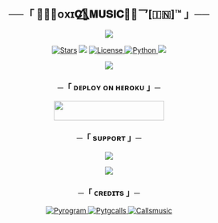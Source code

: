 <h2 align="center">
    ──「 𓆩᪵𝐓ᴏxɪ𝐂🌿⃤𝐌𝐔𝐒𝐈𝐂𓆪̥乛[🇮🇳]™ 」──
</h2>

<p align="center">
  <img src="https://graph.org/file/1130f393e046f9f2280c6.jpg">
</p>

<p align="center">
<a href="https://github.com/TOXICOP7755/TOXICOPMUSIC/stargazers"><img src="https://img.shields.io/github/stars/TOXICOP7755/TOXICOPMUSIC?color=black&logo=github&logoColor=black&style=for-the-badge" alt="Stars" /></a>
<a href="https://github.com/TOXICOP7755/TOXICOPMUSIC/network/members"> <img src="https://img.shields.io/github/forks/TOXICOP7755/TOXICOPMUSIC?color=black&logo=github&logoColor=black&style=for-the-badge" /></a>
<a href="https://github.com/TOXICOP7755/TOXICOPMUSIC/blob/master/LICENSE"> <img src="https://img.shields.io/badge/License-MIT-blueviolet?style=for-the-badge" alt="License" /> </a>
<a href="https://www.python.org/"> <img src="https://img.shields.io/badge/Written%20in-Python-orange?style=for-the-badge&logo=python" alt="Python" /> </a>
<a href="https://github.com/TOXICOP7755/TOXICOPMUSIC/commits/TOXICOP7755"> <img src="https://img.shields.io/github/last-commit/TOXICOP7755/TOXICOPMUSIC?color=blue&logo=github&logoColor=green&style=for-the-badge" /></a>
</p>

<p align="center">
  <img src="https://graph.org/file/76cc61ea4e8d64b88cad4.jpg">
</p>

<h3 align="center">
    ─「 ᴅᴇᴩʟᴏʏ ᴏɴ ʜᴇʀᴏᴋᴜ 」─
</h3>

<p align="center"><a href="https://dashboard.heroku.com/new?template=https://github.com/TOXICOP7755/TOXICOPMUSIC"> <img src="https://img.shields.io/badge/Deploy%20On%20Heroku-black?style=for-the-badge&logo=heroku" width="220" height="38.45"/></a></p>



<h3 align="center">
    ─「 sᴜᴩᴩᴏʀᴛ 」─
</h3>

<p align="center">
<a href="https://telegram.me/NIGHT_CLUB_XD"><img src="https://img.shields.io/badge/-Support%20Group-blue.svg?style=for-the-badge&logo=Telegram"></a>
</p>

<p align="center">
<a href="https://telegram.me/KNOW-UR_JIJA"><img src="https://img.shields.io/badge/-Support%20Channel-blue.svg?style=for-the-badge&logo=Telegram"></a>
</p>

<h3 align="center">
    ─「 ᴄʀᴇᴅɪᴛs 」─
</h3>

<p align="center">
<a href="https://github.com/pyrogram/pyrogram"> <img src="https://img.shields.io/badge/Pyrogram-black?style=for-the-badge&logo=github" alt="Pyrogram" /> </a>
<a href="https://github.com/pytgcalls/pytgcalls"> <img src="https://img.shields.io/badge/PyTgCalls-black?style=for-the-badge&logo=github" alt="Pytgcalls" /> </a>
<a href="https://github.com/Callsmusic"> <img src="https://img.shields.io/badge/CallsMusic-black?style=for-the-badge&logo=github" alt="Callsmusic" /> </a>
